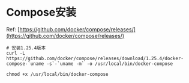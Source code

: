 # Compose安装

Ref: [https://github.com/docker/compose/releases/](https://github.com/docker/compose/releases/)

```text
# 安装1.25.4版本
curl -L https://github.com/docker/compose/releases/download/1.25.4/docker-compose-`uname -s`-`uname -m` -o /usr/local/bin/docker-compose

chmod +x /usr/local/bin/docker-compose
```


